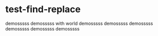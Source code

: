 # test-find-replace

demosssss demosssss with world
demosssss
demosssss
demosssss
demosssss
demosssss
demosssss

